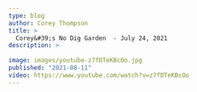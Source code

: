 ```yaml
---
type: blog
author: Corey Thompson
title: >
  Corey&#39;s No Dig Garden  - July 24, 2021
description: >
  
image: images/youtube-z7fDTeKBcOo.jpg
published: "2021-08-11"
video: https://www.youtube.com/watch?v=z7fDTeKBcOo
---
```

